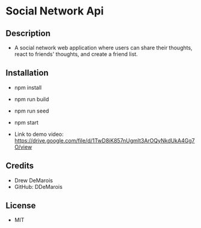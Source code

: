 # Social Network Api

## Description

-  A social network web application where users can share their thoughts, react to friends' thoughts, and create a friend list. 

## Installation

- npm install
- npm run build
- npm run seed
- npm start

- Link to demo video: https://drive.google.com/file/d/1TwD8iK857nUgmlt3ArOQyNkdUkA4Gg7O/view

## Credits

- Drew DeMarois
- GitHub: DDeMarois

## License

- MIT
